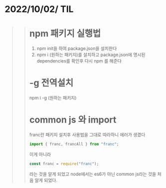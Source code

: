 # 2022/10/02/ TIL

> > # npm 패키지 실행법
> >
> > 1. npm init을 하여 package.json을 설치한다
> > 2. npm i (원하는 패키지)를 설치하고 package.json에 명시된 dependencies를 확인후 다시 npm 를 해준다
> >
> > # -g 전역설치
> >
> > npm i -g (원하는 패키지)
> >
> > # common js 와 import
> >
> > franc란 패키지 설치후 사용법을 그대로 따라하니 에러가 생겼다
> >
> > ```javascript
> > import { franc, francAll } from "franc";
> > ```
> >
> > 이게 아니라
> >
> > ```javascript
> > const franc = require("franc");
> > ```
> >
> > 라는 것을 알게 되었고 node에서는 es6가 아닌 common js라는 것을 처음 알게 되었다.
